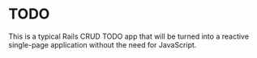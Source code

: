 # TODO

This is a typical Rails CRUD TODO app that will be turned into a
reactive single-page application without the need for JavaScript.
